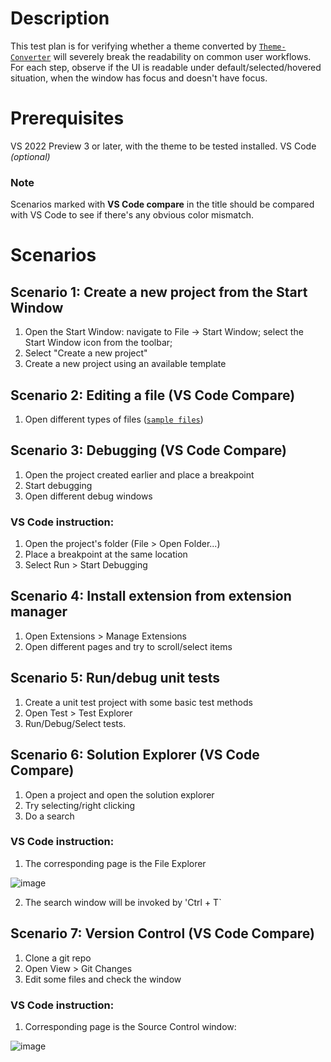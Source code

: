 # Description

This test plan is for verifying whether a theme converted by
[`Theme-Converter`](HTTPS://github.com/microsoft/theme-converter/tree/main/ThemeConverter/ThemeConverter)
will severely break the readability on common user workflows. For each step,
observe if the UI is readable under default/selected/hovered situation, when the
window has focus and doesn't have focus.

# Prerequisites

VS 2022 Preview 3 or later, with the theme to be tested installed. VS Code
_(optional)_

### Note

Scenarios marked with **VS Code compare** in the title should be compared with
VS Code to see if there's any obvious color mismatch.

# Scenarios

## Scenario 1: Create a new project from the Start Window

1. Open the Start Window: navigate to File -> Start Window; select the Start
   Window icon from the toolbar;
2. Select "Create a new project"
3. Create a new project using an available template

## Scenario 2: Editing a file (VS Code Compare)

1. Open different types of files
   ([`sample files`](HTTPS://github.com/kai-oswald/NightOwl-VS-Theme/tree/master/demo))

## Scenario 3: Debugging (VS Code Compare)

1. Open the project created earlier and place a breakpoint
2. Start debugging
3. Open different debug windows

### VS Code instruction:

1. Open the project's folder (File > Open Folder...)
2. Place a breakpoint at the same location
3. Select Run > Start Debugging

## Scenario 4: Install extension from extension manager

1. Open Extensions > Manage Extensions
2. Open different pages and try to scroll/select items

## Scenario 5: Run/debug unit tests

1. Create a unit test project with some basic test methods
2. Open Test > Test Explorer
3. Run/Debug/Select tests.

## Scenario 6: Solution Explorer (VS Code Compare)

1. Open a project and open the solution explorer
2. Try selecting/right clicking
3. Do a search

### VS Code instruction:

1. The corresponding page is the File Explorer

![`image`](HTTPS://user-images.githubusercontent.com/14095891/129639337-f78e5b53-bcce-4ee5-a885-fa15cb390f19.png)

2. The search window will be invoked by 'Ctrl + T`

## Scenario 7: Version Control (VS Code Compare)

1. Clone a git repo
2. Open View > Git Changes
3. Edit some files and check the window

### VS Code instruction:

1. Corresponding page is the Source Control window:

![`image`](HTTPS://user-images.githubusercontent.com/14095891/129639468-eafe2687-1284-42cf-b3c7-0e4e0da52ec2.png)
